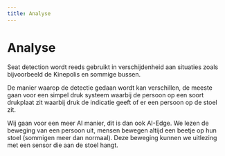 ```yaml
---
title: Analyse
---
```


# Analyse

<!-- TODO: 

Beschrijf de stappen die jullie in de analyse van de probleemstelling hebben gedaan in minimum 500 woorden.

* Wat zijn vergelijkbare projecten?
* Welke datasets gebruiken jullie?
* Hoe verkrijgen jullie deze datasets?
* Welke structuren van Neurale Netwerken heb je gekozen?
* Wat zijn relevante tools die jullie gebruiken?
* Op welke target kunnen jullie inferen?
* Beschrijf de hardware die je nodig hebt om te trainen / te inferen.
* Welke software heb je nodig? Wat is het OS?
* Welke libraries heb je gebruikt?
* Hoe wil je de software deployen? .exe? docker? pip python package?

 -->

Seat detection wordt reeds gebruikt in verschijdenheid aan situaties zoals bijvoorbeeld de Kinepolis en sommige bussen.

De manier waarop de detectie gedaan wordt kan verschillen, de meeste gaan voor een simpel druk systeem waarbij de persoon op een soort drukplaat zit waarbij druk de indicatie geeft of er een persoon op de stoel zit.

Wij gaan voor een meer AI manier, dit is dan ook AI-Edge. We lezen de beweging van een persoon uit, mensen bewegen altijd een beetje op hun stoel (sommigen meer dan normaal). Deze beweging kunnen we uitlezing met een sensor die aan de stoel hangt.
